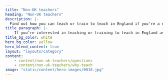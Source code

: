 ```yaml
---
title: "Non-UK teachers"
heading: "Non-UK teachers"
description: |-
  Find out how you can teach or train to teach in England if you're a non-UK citizen.
title_paragraph: |-
    If you’re interested in teaching or training to teach in England as an international citizen, we can help you understand your next steps.
title_bg_color: white
hero_bg_color: yellow
hero_blend_content: true
layout: "layouts/category"
content:
    - content/non-uk-teachers/questions
    - content/non-uk-teachers/why-teach
image: "static/content/hero-images/0018.jpg"
---
```



